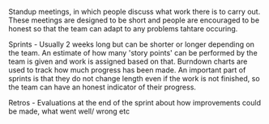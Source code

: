 Standup meetings, in which people discuss what work there is to carry out. These meetings are designed to be short and people are encouraged to be honest so that the team can adapt to any problems tahtare occuring.

Sprints - Usually 2 weeks long but can be shorter or longer depending on the team. An estimate of how many 'story points' can be performed by the team is given and work is assigned based on that. Burndown charts are used to track how much progress has been made. An important part of sprints is that they do not change length even if the work is not finished, so the team can have an honest indicator of their progress.

Retros - Evaluations at the end of the sprint about how improvements could be made, what went well/ wrong etc